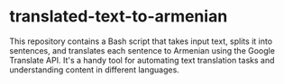 # translated-text-to-armenian
This repository contains a Bash script that takes input text, splits it into sentences, and translates each sentence to Armenian using the Google Translate API. It's a handy tool for automating text translation tasks and understanding content in different languages.
